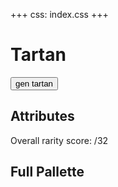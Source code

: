 +++
css: index.css
+++

<html>

# Tartan

<script type="module" src="/static/js/tartan-testbed.js"></script>

<button id="gen-tartan-button">gen tartan</button>
<p></p>
<canvas id="tartan" width="320" height="320" style="image-rendering: pixelated; width: unset"></canvas>
<p></p>

## Attributes

Overall rarity score: <span id="rarity"></span>/32

<div id="attrs"></div>

## Full Pallette

<div id="colors"></div>
</html>
